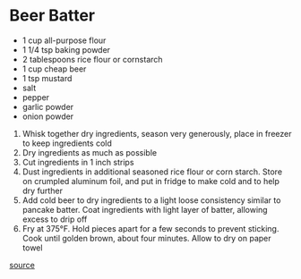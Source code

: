 # Beer Batter

* 1 cup all-purpose flour
* 1 1/4 tsp baking powder
* 2 tablespoons rice flour or cornstarch
* 1 cup cheap beer
* 1 tsp mustard
* salt
* pepper
* garlic powder
* onion powder

1. Whisk together dry ingredients, season very generously, place in freezer to keep ingredients cold
1. Dry ingredients as much as possible
1. Cut ingredients in 1 inch strips
1. Dust ingredients in additional seasoned rice flour or corn starch. Store on crumpled aluminum foil, and put in fridge to make cold and to help dry further
1. Add cold beer to dry ingredients to a light loose consistency similar to pancake batter. Coat ingredients with light layer of batter, allowing excess to drip off
1. Fry at 375°F. Hold pieces apart for a few seconds to prevent sticking. Cook until golden brown, about four minutes. Allow to dry on paper towel

[source](https://foodwishes.blogspot.com/2019/04/crispy-beer-batter-fish-chips-sorry-i.html)

